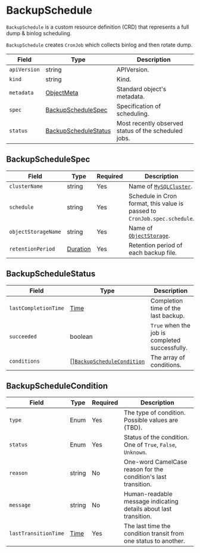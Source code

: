 BackupSchedule
==============

`BackupSchedule` is a custom resource definition (CRD) that represents
a full dump & binlog scheduling.

`BackupSchedule` creates `CronJob` which collects binlog and then rotate dump.

| Field        | Type                                          | Description                                          |
| ------------ | --------------------------------------------- | ---------------------------------------------------- |
| `apiVersion` | string                                        | APIVersion.                                          |
| `kind`       | string                                        | Kind.                                                |
| `metadata`   | [ObjectMeta]                                  | Standard object's metadata.                          |
| `spec`       | [BackupScheduleSpec](#BackupScheduleSpec)     | Specification of scheduling.                         |
| `status`     | [BackupScheduleStatus](#BackupScheduleStatus) | Most recently observed status of the scheduled jobs. |

BackupScheduleSpec
-----------------

| Field               | Type       | Required | Description                                                               |
| ------------------- | ---------- | -------- | ------------------------------------------------------------------------- |
| `clusterName`       | string     | Yes      | Name of [`MySQLCluster`](crd_mysql_cluster.md).                           |
| `schedule`          | string     | Yes      | Schedule in Cron format, this value is passed to `CronJob.spec.schedule`. |
| `objectStorageName` | string     | Yes      | Name of [`ObjectStorage`](crd_object_storage.md).                         |
| `retentionPeriod`   | [Duration] | Yes      | Retention period of each backup file.                                     |

BackupScheduleStatus
-------------------

| Field                | Type                                                    | Description                                    |
| -------------------- | ------------------------------------------------------- | ---------------------------------------------- |
| `lastCompletionTime` | [Time]                                                  | Completion time of the last backup.            |
| `succeeded`          | boolean                                                 | `True` when the job is completed successfully. |
| `conditions`         | [][`BackupScheduleCondition`](#BackupScheduleCondition) | The array of conditions.                       |

BackupScheduleCondition
----------------------

| Field                | Type   | Required | Description                                                      |
| -------------------- | ------ | -------- | ---------------------------------------------------------------- |
| `type`               | Enum   | Yes      | The type of condition. Possible values are (TBD).                |
| `status`             | Enum   | Yes      | Status of the condition. One of `True`, `False`, `Unknown`.      |
| `reason`             | string | No       | One-word CamelCase reason for the condition's last transition.   |
| `message`            | string | No       | Human-readable message indicating details about last transition. |
| `lastTransitionTime` | [Time] | Yes      | The last time the condition transit from one status to another.  |

[ObjectMeta]: https://kubernetes.io/docs/reference/generated/kubernetes-api/v1.17/#objectmeta-v1-meta
[Duration]: https://pkg.go.dev/k8s.io/apimachinery/pkg/apis/meta/v1?tab=doc#Duration
[Time]: https://kubernetes.io/docs/reference/generated/kubernetes-api/v1.17/#time-v1-meta
